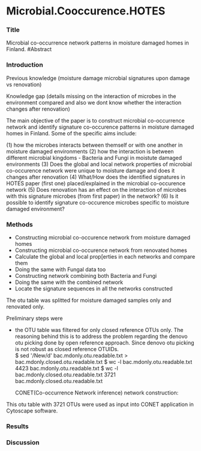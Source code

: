 # Microbial.Cooccurence.HOTES
### Title
Microbial co-occurrence network patterns in moisture damaged homes in Finland.
#Abstract

### Introduction


Previous knowledge (moisture damage microbial signatures upon damage vs renovation)


Knowledge gap (details missing on the interaction of microbes in the environment compared and also we dont know whether the interaction changes after renovation)

The main objective of the paper is to construct microbial co-occurrence network and identify signature co-occurence patterns in moisture damaged homes in Finland. Some of the specific aims include:

(1) how the microbes interacts between themself or with one another in moisture damaged environments 
(2) how the interaction is between different microbial kingdoms - Bacteria and Fungi in moistute damaged environments 
(3) Does the global and local network properties of microbial co-occurence network were unique to moisture damage and does it changes after renovation 
(4) What/How does the identified signatures in HOTES paper (first one) placed/explained in the microbial co-occurence network (5) Does renovation has an effect on the interaction of microbes with this signature microbes (from first paper) in the network? 
(6) Is it possible to identify signature co-occurence microbes specific to moisture damaged environment?

### Methods

- Constructing microbial co-occurence network from moisture damaged homes
- Constructing microbial co-occurence network from renovated homes
- Calculate the global and local prop[erties in each networks and compare them
- Doing the same with Fungal data too
- Constructing network combining both Bacteria and Fungi
- Doing the same with the combined network
- Locate the signature sequences in all the networks constructed

The otu table was splitted for moisture damaged samples only and renovated only.

Preliminary steps were 
- the OTU table was filtered for only closed reference OTUs only. The reasoning behind this is to address the problem regarding the denovo otu picking done by open reference approach. Since denovo otu picking is not robust as closed reference OTUIDs.  
$ sed '/New/d' bac.mdonly.otu.readable.txt > bac.mdonly.closed.otu.readable.txt
$ wc -l bac.mdonly.otu.readable.txt 
    4423 bac.mdonly.otu.readable.txt
$ wc -l bac.mdonly.closed.otu.readable.txt 
    3721 bac.mdonly.closed.otu.readable.txt
    
    CONET(Co-occurrence Network inference) network construction:

This otu table with 3721 OTUs were used as input into CONET application in Cytoscape software.




### Results

### Discussion

